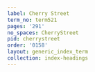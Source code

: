 ```yaml
---
label: Cherry Street
term_no: term521
pages: '291'
no_spaces: CherryStreet
pid: cherrystreet
order: '0158'
layout: generic_index_term
collection: index-headings
---
```

